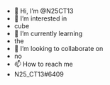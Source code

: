 - 👋 Hi, I’m @N25CT13
- 👀 I’m interested in
- cube
- 🌱 I’m currently learning
- the
- 💞️ I’m looking to collaborate on
- no
- 📫 How to reach me 
- N25_CT13#6409

